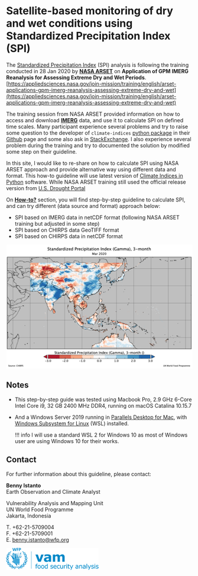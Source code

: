 # Satellite-based monitoring of dry and wet conditions using Standardized Precipitation Index (SPI)

The [Standardized Precipitation Index](https://library.wmo.int/doc_num.php?explnum_id=7768) (SPI) analysis is following the training conducted in 28 Jan 2020 by [**NASA ARSET**](https://arset.gsfc.nasa.gov) on **Application of GPM IMERG Reanalysis for Assessing Extreme Dry and Wet Periods**. [https://appliedsciences.nasa.gov/join-mission/training/english/arset-applications-gpm-imerg-reanalysis-assessing-extreme-dry-and-wet](https://appliedsciences.nasa.gov/join-mission/training/english/arset-applications-gpm-imerg-reanalysis-assessing-extreme-dry-and-wet)

The training session from NASA ARSET provided information on how to access and download [**IMERG**](https://gpm.nasa.gov/data/imerg) data, and use it to calculate SPI on defined time scales. Many participant experience several problems and try to raise some question to the developer of `climate-indices` [python package](https://pypi.org/project/climate-indices/) in their [Github](https://github.com/monocongo/climate_indices) page and some also ask in [StackExchange](https://gis.stackexchange.com). I also experience several problem during the training and try to documented the solution by modified some step on their guideline.

In this site, I would like to re-share on how to calculate SPI using NASA ARSET approach and provide alternative way using different data and format. This how-to guideline will use latest version of [Climate Indices in Python](https://github.com/monocongo/climate_indices) software. While NASA ARSET training still used the official release version from [U.S. Drought Portal](https://www.drought.gov/drought/python-climate-indices)

On **[How-to?](../SPI/directory/)** section, you will find step-by-step guideline to calculate SPI, and can try different (data source and format) approach below:

- SPI based on IMERG data in netCDF format (following NASA ARSET training but adjusted in some step)
- SPI based on CHIRPS data GeoTIFF  format
- SPI based on CHIRPS data in netCDF format

![SPI3](./img/CHIRPS_SPI3.png)


## Notes

- This step-by-step guide was tested using Macbook Pro, 2.9 GHz 6-Core Intel Core i9, 32 GB 2400 MHz DDR4, running on macOS Catalina 10.15.7
- And a Windows Server 2019 running in [Parallels Desktop for Mac](https://www.parallels.com/products/desktop/), with [Windows Subsystem for Linux](https://docs.microsoft.com/en-us/windows/wsl/install-on-server) (WSL) installed.
	
	!!! info
	    I will use a standard WSL 2 for Windows 10 as most of Windows user are using Windows 10 for their works. 


## Contact

For further information about this guideline, please contact:

**Benny Istanto**<br>
Earth Observation and Climate Analyst<br>

Vulnerability Analysis and Mapping Unit<br>
UN World Food Programme<br>
Jakarta, Indonesia<br>

T. +62-21-5709004<br>
F. +62-21-5709001<br>
E. [benny.istanto@wfp.org](mailto:benny.istanto@wfp.org)<br>

![VAM](./img/WFP_newVAM_Logo.png)